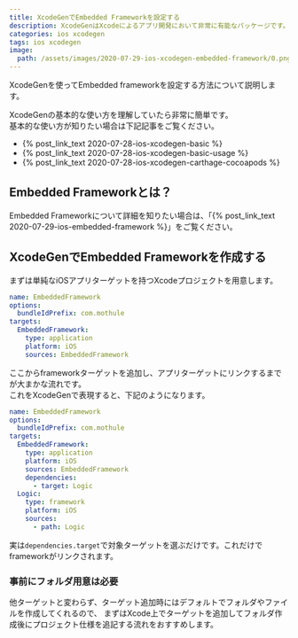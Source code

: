 ```yaml
---
title: XcodeGenでEmbedded Frameworkを設定する
description: XcodeGenはXcodeによるアプリ開発において非常に有能なパッケージです。そんなXcodeGenでEmbedded Frameworkを設定する方法について説明します。
categories: ios xcodegen
tags: ios xcodegen
image:
  path: /assets/images/2020-07-29-ios-xcodegen-embedded-framework/0.png
---
```

XcodeGenを使ってEmbedded frameworkを設定する方法について説明します。

XcodeGenの基本的な使い方を理解していたら非常に簡単です。  
基本的な使い方が知りたい場合は下記記事をご覧ください。

- {% post_link_text 2020-07-28-ios-xcodegen-basic %}
- {% post_link_text 2020-07-28-ios-xcodegen-basic-usage %}
- {% post_link_text 2020-07-28-ios-xcodegen-carthage-cocoapods %}

## Embedded Frameworkとは？

Embedded Frameworkについて詳細を知りたい場合は、「{% post_link_text 2020-07-29-ios-embedded-framework %}」をご覧ください。

## XcodeGenでEmbedded Frameworkを作成する

まずは単純なiOSアプリターゲットを持つXcodeプロジェクトを用意します。

```yml
name: EmbeddedFramework
options:
  bundleIdPrefix: com.mothule
targets:
  EmbeddedFramework:
    type: application
    platform: iOS
    sources: EmbeddedFramework
```


ここからframeworkターゲットを追加し、アプリターゲットにリンクするまでが大まかな流れです。  
これをXcodeGenで表現すると、下記のようになります。


```yml
name: EmbeddedFramework
options:
  bundleIdPrefix: com.mothule
targets:
  EmbeddedFramework:
    type: application
    platform: iOS
    sources: EmbeddedFramework
    dependencies:
      - target: Logic
  Logic:
    type: framework
    platform: iOS
    sources:
      - path: Logic
```

実は`dependencies.target`で対象ターゲットを選ぶだけです。これだけでframeworkがリンクされます。

### 事前にフォルダ用意は必要
他ターゲットと変わらず、ターゲット追加時にはデフォルトでフォルダやファイルを作成してくれるので、
まずはXcode上でターゲットを追加してフォルダ作成後にプロジェクト仕様を追記する流れをおすすめします。
